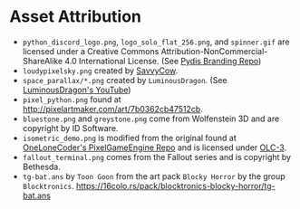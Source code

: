 Asset Attribution
=================

* `python_discord_logo.png`, `logo_solo_flat_256.png`, and `spinner.gif` are licensed under a Creative Commons Attribution-NonCommercial-ShareAlike 4.0 International License. (See [Pydis Branding Repo](https://github.com/python-discord/branding))
* `loudypixelsky.png` created by [SavvyCow](https://savvycow.itch.io/loudypixelsky).
* `space_parallax/*.png` created by `LuminousDragon`. (See [LuminousDragon's YouTube](https://www.youtube.com/channel/UCfRciEQe7JlbxuzP5WbJW4Q))
* `pixel_python.png` found at <http://pixelartmaker.com/art/7b0362cb47512cb>.
* `bluestone.png` and `greystone.png` come from Wolfenstein 3D and are copyright by ID Software.
* `isometric_demo.png` is modified from the original found at [OneLoneCoder's PixelGameEngine Repo](https://github.com/OneLoneCoder/olcPixelGameEngine) and is licensed under [OLC-3](https://github.com/OneLoneCoder/olcPixelGameEngine/blob/master/LICENCE.md).
* `fallout_terminal.png` comes from the Fallout series and is copyright by Bethesda.
* `tg-bat.ans` by `Toon Goon` from the art pack `Blocky Horror` by the group `Blocktronics`. <https://16colo.rs/pack/blocktronics-blocky-horror/tg-bat.ans>

